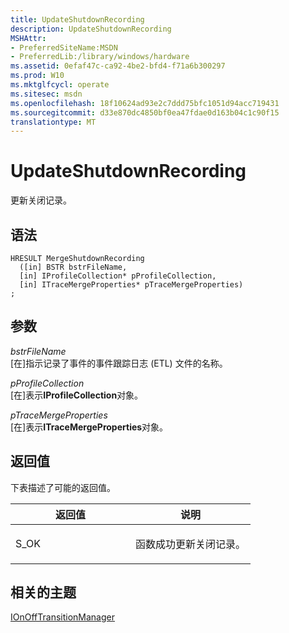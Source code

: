 ```yaml
---
title: UpdateShutdownRecording
description: UpdateShutdownRecording
MSHAttr:
- PreferredSiteName:MSDN
- PreferredLib:/library/windows/hardware
ms.assetid: 0efaf47c-ca92-4be2-bfd4-f71a6b300297
ms.prod: W10
ms.mktglfcycl: operate
ms.sitesec: msdn
ms.openlocfilehash: 18f10624ad93e2c7ddd75bfc1051d94acc719431
ms.sourcegitcommit: d33e870dc4850bf0ea47fdae0d163b04c1c90f15
translationtype: MT
---
```

# <a name="updateshutdownrecording"></a>UpdateShutdownRecording


更新关闭记录。

## <a name="syntax"></a>语法


``` syntax
HRESULT MergeShutdownRecording
  ([in] BSTR bstrFileName,
  [in] IProfileCollection* pProfileCollection,
  [in] ITraceMergeProperties* pTraceMergeProperties)
;
```

## <a name="parameters"></a>参数


<a href="" id="bstrfilename"></a>*bstrFileName*  
\[在\]指示记录了事件的事件跟踪日志 (ETL) 文件的名称。

<a href="" id="pprofilecollection"></a>*pProfileCollection*  
\[在\]表示**IProfileCollection**对象。

<a href="" id="ptracemergeproperties"></a>*pTraceMergeProperties*  
\[在\]表示**ITraceMergeProperties**对象。

## <a name="return-value"></a>返回值


下表描述了可能的返回值。

<table>
<colgroup>
<col width="50%" />
<col width="50%" />
</colgroup>
<thead>
<tr class="header">
<th>返回值</th>
<th>说明</th>
</tr>
</thead>
<tbody>
<tr class="odd">
<td><p>S_OK</p></td>
<td><p>函数成功更新关闭记录。</p></td>
</tr>
</tbody>
</table>

 

## <a name="related-topics"></a>相关的主题


[IOnOffTransitionManager](ionofftransitionmanager.md)

 

 







